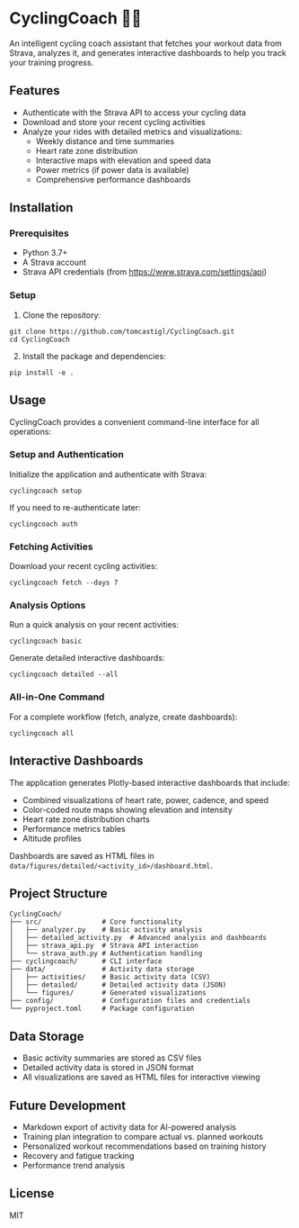 # CyclingCoach 🚴‍♂️

An intelligent cycling coach assistant that fetches your workout data from Strava, analyzes it, and generates interactive dashboards to help you track your training progress.

## Features

- Authenticate with the Strava API to access your cycling data
- Download and store your recent cycling activities 
- Analyze your rides with detailed metrics and visualizations:
  - Weekly distance and time summaries
  - Heart rate zone distribution
  - Interactive maps with elevation and speed data
  - Power metrics (if power data is available)
  - Comprehensive performance dashboards

## Installation

### Prerequisites

- Python 3.7+
- A Strava account
- Strava API credentials (from https://www.strava.com/settings/api)

### Setup

1. Clone the repository:
```
git clone https://github.com/tomcastigl/CyclingCoach.git
cd CyclingCoach
```

2. Install the package and dependencies:
```
pip install -e .
```

## Usage

CyclingCoach provides a convenient command-line interface for all operations:

### Setup and Authentication

Initialize the application and authenticate with Strava:

```
cyclingcoach setup
```

If you need to re-authenticate later:

```
cyclingcoach auth
```

### Fetching Activities

Download your recent cycling activities:

```
cyclingcoach fetch --days 7
```

### Analysis Options

Run a quick analysis on your recent activities:

```
cyclingcoach basic
```

Generate detailed interactive dashboards:

```
cyclingcoach detailed --all
```

### All-in-One Command

For a complete workflow (fetch, analyze, create dashboards):

```
cyclingcoach all
```

## Interactive Dashboards

The application generates Plotly-based interactive dashboards that include:

- Combined visualizations of heart rate, power, cadence, and speed
- Color-coded route maps showing elevation and intensity
- Heart rate zone distribution charts
- Performance metrics tables
- Altitude profiles

Dashboards are saved as HTML files in `data/figures/detailed/<activity_id>/dashboard.html`.

## Project Structure

```
CyclingCoach/
├── src/               # Core functionality 
│   ├── analyzer.py    # Basic activity analysis
│   ├── detailed_activity.py  # Advanced analysis and dashboards
│   ├── strava_api.py  # Strava API interaction
│   └── strava_auth.py # Authentication handling
├── cyclingcoach/      # CLI interface
├── data/              # Activity data storage
│   ├── activities/    # Basic activity data (CSV)
│   ├── detailed/      # Detailed activity data (JSON)
│   └── figures/       # Generated visualizations
├── config/            # Configuration files and credentials
└── pyproject.toml     # Package configuration
```

## Data Storage

- Basic activity summaries are stored as CSV files
- Detailed activity data is stored in JSON format
- All visualizations are saved as HTML files for interactive viewing

## Future Development

- Markdown export of activity data for AI-powered analysis
- Training plan integration to compare actual vs. planned workouts
- Personalized workout recommendations based on training history
- Recovery and fatigue tracking
- Performance trend analysis

## License

MIT 